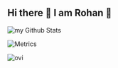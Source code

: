 ## Hi there 👋 I am Rohan 🍓

<!--
**rohan527/rohan527** is a ✨ _special_ ✨ repository because its `README.md` (this file) appears on your GitHub profile.

Here are some ideas to get you started:

- 🔭 I’m currently working on ...
- 🌱 I’m currently learning ...
- 👯 I’m looking to collaborate on ...
- 🤔 I’m looking for help with ...
- 💬 Ask me about ...
- 📫 How to reach me: ...
- 😄 Pronouns: ...
- ⚡ Fun fact: ...
-->

<!--
<img src="https://myreadme.vercel.app/api/embed/rohan527?panels=userstatistics,toprepositories,toplanguages,commitgraph" alt="reimaginedreadme" />
<img src="https://myreadme.vercel.app/api/embed/rohan527?panels=userstatistics,toprepositories,toplanguages,commitgraph" alt="reimaginedreadme" />
![](./profile-3d-contrib/profile-green-animate.svg)
-->

<img align="center" src="https://github-readme-stats.vercel.app/api?username=rohan527&include_all_commits=true&count_private=true&show_icons=true&line_height=20&title_color=2B5BBD&icon_color=1124BB&text_color=A1A1A1&bg_color=0,000000,130F40" alt="my Github Stats"/>

![Metrics](https://metrics.lecoq.io/madushadhanushka?template=classic&base.header=0&gists=1&lines=1&config.timezone=America%2FToronto)

<img src="https://github-readme-stats.vercel.app/api/top-langs?username=rohan527&show_icons=true&locale=en&layout=compact&theme=chartreuse-dark" alt="ovi" />

